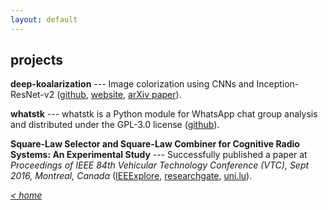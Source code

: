 ```yaml
---
layout: default
---
```


## projects


**deep-koalarization** --- Image colorization using CNNs and Inception-ResNet-v2 ([github](https://github.com/baldassarreFe/deep-koalarization), [website](http://lcsrg.me/deep-koalarization), [arXiv paper](https://arxiv.org/abs/1712.03400)).

**whatstk** --- whatstk is a Python module for WhatsApp chat group analysis and distributed under the GPL-3.0 license ([github](https://github.com/lucasrodes/whatstk)).

**Square-Law Selector and Square-Law Combiner for Cognitive Radio Systems: An Experimental Study** --- Successfully published a paper at *Proceedings of IEEE 84th Vehicular Technology Conference (VTC), Sept 2016, Montreal, Canada* ([IEEExplore](http://ieeexplore.ieee.org/document/7881236/?reload=true), [researchgate](https://www.researchgate.net/publication/315468535_Square-Law_Selector_and_Square-Law_Combiner_for_Cognitive_Radio_Systems_An_Experimental_Study), [uni.lu](http://orbilu.uni.lu/handle/10993/29334)).

    
[*< home*](index.md)
